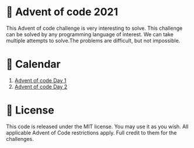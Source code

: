 # 🏇 Advent of code 2021

This Advent of code challenge is very interesting to solve. This challenge can be solved by any programming language of interest. We can take multiple attempts to solve.The problems are difficult, but not impossible.

# 📆 Calendar

1. [Advent of code Day 1](https://github.com/sudhasew/advent_of_code_2021_1/tree/main/day-1)
2. [Advent of code Day 2](https://github.com/sudhasew/advent_of_code_2021_1/tree/main/day-2)

# 📜 License

This code is released under the MIT license. You may use it as you wish. All applicable Advent of Code restrictions apply. Full credit to them for the challenges.
